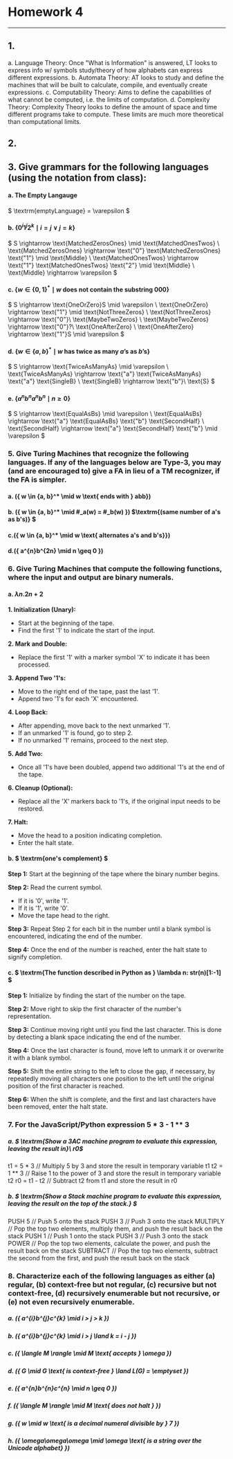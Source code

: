 # Homework 4
---
## 1.
  a. Language Theory: Once "What is Information" is answered, LT looks to express info w/ symbols study/theory of how alphabets can express different expressions.
  b. Automata Theory: AT looks to study and define the machines that will be built to calculate, compile, and eventually create expressions.
  c. Computability Theory: Aims to define the capabilities of what cannot be computed, i.e. the limits of computation.
  d. Complexity Theory: Complexity Theory looks to define the amount of space and time different programs take to compute. These limits are much more theoretical than computational limits.

## 2. 
    
## 3. Give grammars for the following languages (using the notation from class):

#### **a.** $\textrm{The Empty Langauge}$

$ \textrm{emptyLanguage} = \varepsilon $

#### **b.** $\{0^{i}1^{j}2^{k} \mid i = j \vee j = k\}$

$ 
S \rightarrow \text{MatchedZerosOnes} \mid \text{MatchedOnesTwos} \\
\text{MatchedZerosOnes} \rightarrow \text{"0"} \text{MatchedZerosOnes} \text{"1"} \mid \text{Middle} \\
\text{MatchedOnesTwos} \rightarrow \text{"1"} \text{MatchedOnesTwos} \text{"2"} \mid \text{Middle} \\
\text{Middle} \rightarrow \varepsilon
$

#### **c.** $\{w \in \{0, 1\}^* \mid w \text{ does not contain the substring } 000\}$
$
S \rightarrow \text{OneOrZero}S \mid \varepsilon \\
\text{OneOrZero} \rightarrow \text{"1"} \mid \text{NotThreeZeros} \\
\text{NotThreeZeros} \rightarrow \text{"0"}\ \text{MaybeTwoZeros} \\
\text{MaybeTwoZeros} \rightarrow \text{"0"}?\ \text{OneAfterZero} \\
\text{OneAfterZero} \rightarrow \text{"1"}S \mid \varepsilon
$

#### **d.** $\{w \in \{a, b\}^* \mid w \text{ has twice as many } a\text{'s as } b\text{'s}\}$
$
S \rightarrow \text{TwiceAsManyAs} \mid \varepsilon \\
\text{TwiceAsManyAs} \rightarrow \text{"a"} \text{TwiceAsManyAs} \text{"a"} \text{SingleB} \\
\text{SingleB} \rightarrow \text{"b"}\ \text{S}
$

#### **e.** $\{a^{n}b^{n}a^{n}b^{n} \mid n \geq 0\}$
$
S \rightarrow \text{EqualAsBs} \mid \varepsilon \\
\text{EqualAsBs} \rightarrow \text{"a"} \text{EqualAsBs} \text{"b"} \text{SecondHalf} \\
\text{SecondHalf} \rightarrow \text{"a"} \text{SecondHalf} \text{"b"} \mid \varepsilon
$
### 5. Give Turing Machines that recognize the following languages. If any of the languages below are Type-3, you may (and are encouraged to) give a FA in lieu of a TM recognizer, if the FA is simpler.

#### **a.** \(\{ w \in \{a, b\}^* \mid w \text{ ends with } abb\}\)
#### **b.** \(\{ w \in \{a, b\}^* \mid \#_a(w) = \#_b(w) \}\) $\textrm{(same number of a's as b's)} $
#### **c.**\(\{ w \in \{a, b\}^* \mid w \text{ alternates a's and b's}\}\)
#### **d.**\(\{ a^{n}b^{2n} \mid n \geq 0 \}\)


### 6. Give Turing Machines that compute the following functions, where the input and output are binary numerals.
#### **a.** $\lambda n . 2 n + 2$
**1. Initialization (Unary):**
- Start at the beginning of the tape.
- Find the first '1' to indicate the start of the input.

**2. Mark and Double:**
- Replace the first '1' with a marker symbol 'X' to indicate it has been processed.

**3. Append Two '1's:**
- Move to the right end of the tape, past the last '1'.
- Append two '1's for each 'X' encountered.

**4. Loop Back:**
- After appending, move back to the next unmarked '1'.
- If an unmarked '1' is found, go to step 2.
- If no unmarked '1' remains, proceed to the next step.

**5. Add Two:**
- Once all '1's have been doubled, append two additional '1's at the end of the tape.

**6. Cleanup (Optional):**
- Replace all the 'X' markers back to '1's, if the original input needs to be restored.

**7. Halt:**
- Move the head to a position indicating completion.
- Enter the halt state.
#### **b.** $ \textrm{one's complement} $
**Step 1:** Start at the beginning of the tape where the binary number begins.

**Step 2:** Read the current symbol.
- If it is '0', write '1'.
- If it is '1', write '0'.
- Move the tape head to the right.

**Step 3:** Repeat Step 2 for each bit in the number until a blank symbol is encountered, indicating the end of the number.

**Step 4:** Once the end of the number is reached, enter the halt state to signify completion.

#### **c.** $ \textrm{The function described in Python as } \lambda n: str(n)[1:-1] $
**Step 1:** Initialize by finding the start of the number on the tape.

**Step 2:** Move right to skip the first character of the number's representation.

**Step 3:** Continue moving right until you find the last character. This is done by detecting a blank space indicating the end of the number.

**Step 4:** Once the last character is found, move left to unmark it or overwrite it with a blank symbol.

**Step 5:** Shift the entire string to the left to close the gap, if necessary, by repeatedly moving all characters one position to the left until the original position of the first character is reached.

**Step 6:** When the shift is complete, and the first and last characters have been removed, enter the halt state.



### 7. For the JavaScript/Python expression 5 * 3 - 1 ** 3

##### **a.** $ \textrm{Show a 3AC machine program to evaluate this expression, leaving the result in}\ r0$

t1 = 5 * 3      // Multiply 5 by 3 and store the result in temporary variable t1
t2 = 1 ** 3     // Raise 1 to the power of 3 and store the result in temporary variable t2
r0 = t1 - t2    // Subtract t2 from t1 and store the result in r0

##### **b.** $ \textrm{Show a Stack machine program to evaluate this expression, leaving the result on the top of the stack.} $

PUSH 5          // Push 5 onto the stack
PUSH 3          // Push 3 onto the stack
MULTIPLY        // Pop the top two elements, multiply them, and push the result back on the stack
PUSH 1          // Push 1 onto the stack
PUSH 3          // Push 3 onto the stack
POWER           // Pop the top two elements, calculate the power, and push the result back on the stack
SUBTRACT        // Pop the top two elements, subtract the second from the first, and push the result back on the stack


### 8. Characterize each of the following languages as either (a) regular, (b) context-free but not regular, (c) recursive but not context-free, (d) recursively enumerable but not recursive, or (e) not even recursively enumerable.
##### **a.** \(\{ a^{i}b^{j}c^{k} \mid i > j > k \}\)
##### **b.** \(\{ a^{i}b^{j}c^{k} \mid i > j \land k = i - j \}\)
##### **c.** \(\{ \langle M \rangle \mid M \text{ accepts } \omega \}\)
##### **d.** \(\{ G \mid G \text{ is context-free } \land L(G) = \emptyset \}\)
##### **e.** \(\{ a^{n}b^{n}c^{n} \mid n \geq 0 \}\)
##### **f.** \(\{ \langle M \rangle \mid M \text{ does not halt } \}\)
##### **g.** \(\{ w \mid w \text{ is a decimal numeral divisible by } 7 \}\)
##### **h.** \(\{ \omega\omega\omega \mid \omega \text{ is a string over the Unicode alphabet} \}\)

